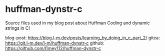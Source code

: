 # huffman-dynstr-c
Source files used in my blog post about Huffman Coding and dynamic strings in C!

blog-post: https://blog.l-m.dev/posts/learning_by_doing_in_c_part_2/
gitea:     https://git.l-m.dev/l-m/huffman-dynstr-c
github:    https://github.com/l1mey112/huffman-dynstr-c